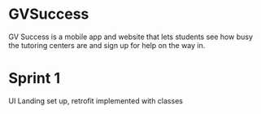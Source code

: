 # GVSuccess
GV Success is a mobile app and website that lets students see how busy the tutoring centers are and sign up for help on the way in.

# Sprint 1
UI Landing set up, retrofit implemented with classes
